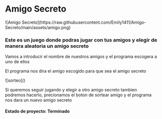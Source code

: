 <h1>Amigo Secreto</h1>
![Amigo Secreto](https://raw.githubusercontent.com/Emily1411/Amigo-Secreto/main/assets/amigo.png)

<h3>Este es un juego donde podras jugar con tus amigos y elegir de manera aleatoria un amigo secreto</h3>
<p>Vamos a introducir el nombre de nuestros amigos y el programa escogera a uno de ellos </p>
<p>El programa nos dira el amigo escogido para que sea el amigo secreto </p>
![sorteo]()
<p>Si queremos seguir jugando y elegir a otro amigo secreto tambien podremos hacerlo, precionamos el boton de sortear amigo y el programa nos dara un nuevo amigo secreto</p>
<h4>Estado de proyecto: Terminado</h4>

